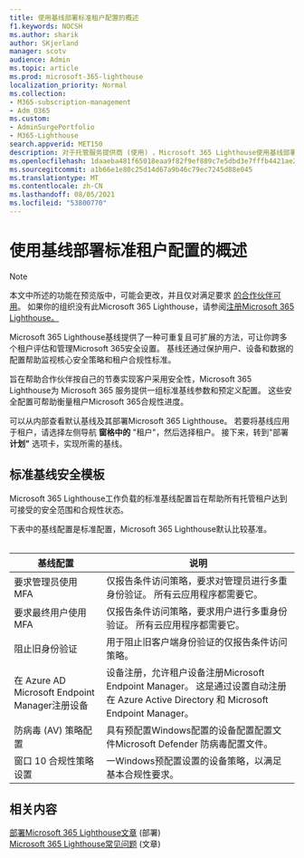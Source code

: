 ```yaml
---
title: 使用基线部署标准租户配置的概述
f1.keywords: NOCSH
ms.author: sharik
author: SKjerland
manager: scotv
audience: Admin
ms.topic: article
ms.prod: microsoft-365-lighthouse
localization_priority: Normal
ms.collection:
- M365-subscription-management
- Adm_O365
ms.custom:
- AdminSurgePortfolio
- M365-Lighthouse
search.appverid: MET150
description: 对于托管服务提供商 (使用) ，Microsoft 365 Lighthouse使用基线部署标准租户配置。
ms.openlocfilehash: 1daaeba481f65018eaa9f82f9ef889c7e5dbd3e7fffb4421ae24aa1facf39354
ms.sourcegitcommit: a1b66e1e80c25d14d67a9b46c79ec7245d88e045
ms.translationtype: MT
ms.contentlocale: zh-CN
ms.lasthandoff: 08/05/2021
ms.locfileid: "53800770"
---
```

# <a name="overview-of-using-baselines-to-deploy-standard-tenant-configurations"></a>使用基线部署标准租户配置的概述 

> [!NOTE]
> 本文中所述的功能在预览版中，可能会更改，并且仅对满足要求 [的合作伙伴可用](m365-lighthouse-requirements.md)。 如果你的组织没有此Microsoft 365 Lighthouse，请参阅[注册Microsoft 365 Lighthouse。](m365-lighthouse-sign-up.md)

Microsoft 365 Lighthouse基线提供了一种可重复且可扩展的方法，可让你跨多个租户评估和管理Microsoft 365安全设置。 基线还通过保护用户、设备和数据的配置帮助监视核心安全策略和租户合规性标准。

旨在帮助合作伙伴按自己的节奏实现客户采用安全性，Microsoft 365 Lighthouse为 Microsoft 365 服务提供一组标准基线参数和预定义配置。 这些安全配置可帮助衡量租户Microsoft 365合规性进度。

可以从内部查看默认基线及其部署Microsoft 365 Lighthouse。 若要将基线应用于租户，请选择左侧导航 **窗格中的** "租户"，然后选择租户。 接下来，转到"部署 **计划"** 选项卡，实现所需的基线。

## <a name="standard-baseline-security-templates"></a>标准基线安全模板

Microsoft 365 Lighthouse工作负载的标准基线配置旨在帮助所有托管租户达到可接受的安全范围和合规性状态。

下表中的基线配置是标准配置，Microsoft 365 Lighthouse默认比较基准。<br><br>

| 基线配置 | 说明 |
|--|--|
| 要求管理员使用 MFA | 仅报告条件访问策略，要求对管理员进行多重身份验证。 所有云应用程序都需要它。 |
| 要求最终用户使用 MFA | 仅报告条件访问策略，要求用户进行多重身份验证。 所有云应用程序都需要它。 |
| 阻止旧身份验证 | 用于阻止旧客户端身份验证的仅报告条件访问策略。 |
| 在 Azure AD Microsoft Endpoint Manager注册设备 | 设备注册，允许租户设备注册Microsoft Endpoint Manager。 这是通过设置自动注册在 Azure Active Directory 和 Microsoft Endpoint Manager。 |
| 防病毒 (AV) 策略配置 | 具有预配置Windows配置的设备配置配置文件Microsoft Defender 防病毒配置文件。 |
| 窗口 10 合规性策略设置 | 一Windows预配置设置的设备策略，以满足基本合规性要求。 |

## <a name="related-content"></a>相关内容

[部署Microsoft 365 Lighthouse文章](m365-lighthouse-deploy-baselines.md) (部署) \
[Microsoft 365 Lighthouse常见问题](m365-lighthouse-faq.yml) (文章) 
